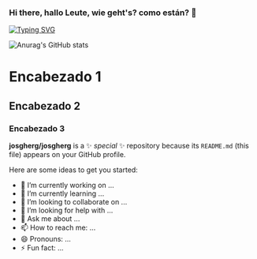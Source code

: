 ### Hi there, hallo Leute, wie geht's? como están?  👋

<a href="https://git.io/typing-svg">
<img src="https://readme-typing-svg.demolab.com?font=Agbalumo&pause=1000&color=FFC000&center=true&random=false&width=435&lines=+Jos%C3%A9+Herrera+por+ac%C3%A1" alt="Typing SVG" />
</a>

![Anurag's GitHub stats](https://github-readme-stats.vercel.app/api?username=josgherg&show_icons=true&theme=vision-friendly-dark )

<!--Encabezados-->
# Encabezado 1
## Encabezado 2
### Encabezado 3


**josgherg/josgherg** is a ✨ _special_ ✨ repository because its `README.md` (this file) appears on your GitHub profile.

Here are some ideas to get you started:

- 🔭 I’m currently working on ...
- 🌱 I’m currently learning ...
- 👯 I’m looking to collaborate on ...
- 🤔 I’m looking for help with ...
- 💬 Ask me about ...
- 📫 How to reach me: ...
- 😄 Pronouns: ...
- ⚡ Fun fact: ...
  
